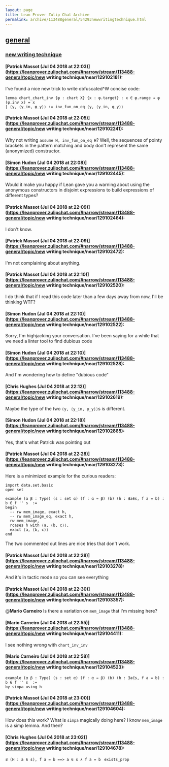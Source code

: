 ```yaml
---
layout: page
title: Lean Prover Zulip Chat Archive 
permalink: archive/113488general/54293newwritingtechnique.html
---
```


## [general](index.html)
### [new writing technique](54293newwritingtechnique.html)

#### [Patrick Massot (Jul 04 2018 at 22:03)](https://leanprover.zulipchat.com/#narrow/stream/113488-general/topic/new writing technique/near/129102181):
I've found a nice new trick to write obfuscated^W concise code:
```lean
lemma chart_chart_inv {φ : chart X} {x : φ.target} : x ∈ φ.range → φ (φ.inv x) = x
| ⟨y, ⟨y_in, φ_y⟩⟩ := inv_fun_on_eq ⟨y, ⟨y_in, φ_y⟩⟩
```

#### [Patrick Massot (Jul 04 2018 at 22:05)](https://leanprover.zulipchat.com/#narrow/stream/113488-general/topic/new writing technique/near/129102241):
Why not writing `assume H, inv_fun_on_eq H`? Well, the sequences of pointy brackets in the pattern matching and body don't represent the same (anonymized) constructor.

#### [Simon Hudon (Jul 04 2018 at 22:08)](https://leanprover.zulipchat.com/#narrow/stream/113488-general/topic/new writing technique/near/129102445):
Would it make you happy if Lean gave you a warning about using the anonymous constructors in disjoint expressions to build expressions of different types?

#### [Patrick Massot (Jul 04 2018 at 22:09)](https://leanprover.zulipchat.com/#narrow/stream/113488-general/topic/new writing technique/near/129102464):
I don't know.

#### [Patrick Massot (Jul 04 2018 at 22:09)](https://leanprover.zulipchat.com/#narrow/stream/113488-general/topic/new writing technique/near/129102472):
I'm not complaining about anything.

#### [Patrick Massot (Jul 04 2018 at 22:10)](https://leanprover.zulipchat.com/#narrow/stream/113488-general/topic/new writing technique/near/129102520):
I do think that if I read this code later than a few days away from now, I'll be thinking WTF?

#### [Simon Hudon (Jul 04 2018 at 22:10)](https://leanprover.zulipchat.com/#narrow/stream/113488-general/topic/new writing technique/near/129102522):
Sorry, I'm highjacking your conversation. I've been saying for a while that we need a linter tool to find dubious code

#### [Simon Hudon (Jul 04 2018 at 22:10)](https://leanprover.zulipchat.com/#narrow/stream/113488-general/topic/new writing technique/near/129102528):
And I'm wondering how to define "dubious code"

#### [Chris Hughes (Jul 04 2018 at 22:12)](https://leanprover.zulipchat.com/#narrow/stream/113488-general/topic/new writing technique/near/129102619):
Maybe the type of the two `⟨y, ⟨y_in, φ_y⟩⟩`s is different.

#### [Simon Hudon (Jul 04 2018 at 22:18)](https://leanprover.zulipchat.com/#narrow/stream/113488-general/topic/new writing technique/near/129102865):
Yes, that's what Patrick was pointing out

#### [Patrick Massot (Jul 04 2018 at 22:28)](https://leanprover.zulipchat.com/#narrow/stream/113488-general/topic/new writing technique/near/129103273):
Here is a minimized example for the curious readers:
```lean
import data.set.basic
open set

example (α β : Type) (s : set α) (f : α → β) (b) (h : ∃a∈s, f a = b) : b ∈ f '' s  := 
begin
  -- rw mem_image, exact h,
  -- rw mem_image_eq, exact h,
  rw mem_image,
  rcases h with ⟨a, ⟨b, c⟩⟩,
  exact ⟨a, ⟨b, c⟩⟩
end
```
The two commented out lines are nice tries that don't work.

#### [Patrick Massot (Jul 04 2018 at 22:28)](https://leanprover.zulipchat.com/#narrow/stream/113488-general/topic/new writing technique/near/129103278):
And it's in tactic mode so you can see everything

#### [Patrick Massot (Jul 04 2018 at 22:30)](https://leanprover.zulipchat.com/#narrow/stream/113488-general/topic/new writing technique/near/129103357):
@**Mario Carneiro** Is there a variation on `mem_image` that I'm missing here?

#### [Mario Carneiro (Jul 04 2018 at 22:55)](https://leanprover.zulipchat.com/#narrow/stream/113488-general/topic/new writing technique/near/129104411):
I see nothing wrong with `chart_inv_inv`

#### [Mario Carneiro (Jul 04 2018 at 22:58)](https://leanprover.zulipchat.com/#narrow/stream/113488-general/topic/new writing technique/near/129104523):
```
example (α β : Type) (s : set α) (f : α → β) (b) (h : ∃a∈s, f a = b) : b ∈ f '' s  :=
by simpa using h
```

#### [Patrick Massot (Jul 04 2018 at 23:00)](https://leanprover.zulipchat.com/#narrow/stream/113488-general/topic/new writing technique/near/129104604):
How does this work? What is `simpa` magically doing here? I know `mem_image` is a simp lemma. And then?

#### [Chris Hughes (Jul 04 2018 at 23:02)](https://leanprover.zulipchat.com/#narrow/stream/113488-general/topic/new writing technique/near/129104678):
`∃ (H : a ∈ s), f a = b ==> a ∈ s ∧ f a = b` ` exists_prop`

